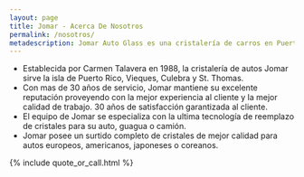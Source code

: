 ```yaml
---
layout: page
title: Jomar - Acerca De Nosotros
permalink: /nosotros/
metadescription: Jomar Auto Glass es una cristalería de carros en Puerto Rico con mas de 30 años de experiencia. Los mejores precios y el mejor servicio garantizado. Reemplazo de cristal para todo carro europeo, americano, japones o coreano.
---
```


* Establecida por Carmen Talavera en 1988, la cristalería de autos Jomar sirve la isla de Puerto Rico, Vieques, Culebra y St. Thomas.
* Con mas de 30 años de servicio, Jomar mantiene su excelente reputación proveyendo con la mejor experiencia al cliente y la mejor calidad de trabajo. 30 años de satisfacción garantizada al cliente.
* El equipo de Jomar se especializa con la ultima tecnología de reemplazo de cristales para su auto, guagua o camión.
* Jomar posee un surtido completo de cristales de mejor calidad para autos europeos, americanos, japoneses o coreanos.

{% include quote_or_call.html %}